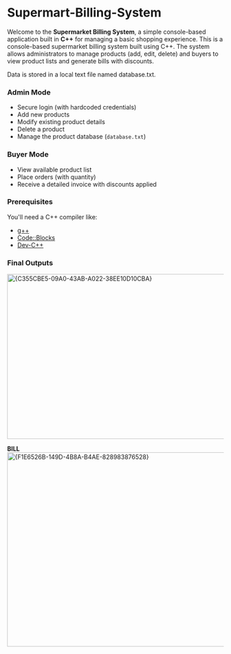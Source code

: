 # Supermart-Billing-System

Welcome to the **Supermarket Billing System**, a simple console-based application built in **C++** for managing a basic shopping experience. 
This is a console-based supermarket billing system built using C++. The system allows administrators to manage products (add, edit, delete) and buyers to view product lists and generate bills with discounts.

Data is stored in a local text file named database.txt.
### Admin Mode
- Secure login (with hardcoded credentials)
- Add new products
- Modify existing product details
- Delete a product
- Manage the product database (`database.txt`)

### Buyer Mode
- View available product list
- Place orders (with quantity)
- Receive a detailed invoice with discounts applied

### Prerequisites
You'll need a C++ compiler like:
- [g++](https://gcc.gnu.org/)
- [Code::Blocks](http://www.codeblocks.org/)
- [Dev-C++](https://sourceforge.net/projects/orwelldevcpp/)

### Final Outputs
<img width="1018" height="383" alt="{C355CBE5-09A0-43AB-A022-38EE10D10CBA}" src="https://github.com/user-attachments/assets/e0e5597b-77c4-4d77-9578-62c8ddcff6ae" />

**BILL**
<img width="1016" height="451" alt="{F1E6526B-149D-4B8A-B4AE-828983876528}" src="https://github.com/user-attachments/assets/1026e05b-9ec4-49de-9211-389e5bda2850" />

